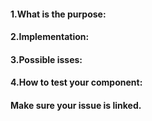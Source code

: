 #### 1.What is the purpose:
<!-- If this is for a component, give a description of what your component is supposed to do/acomplish. -->



#### 2.Implementation:
<!-- Brief overview of your solution. -->



#### 3.Possible isses:
<!-- Anything you are unsure of, specifically want others to test. -->



#### 4.How to test your component:
<!-- List all steps from pulling your branch, list any files that need to be edited and what specifcally needs to be added/removed(include line #), and how to deploy it. -->



#### Make sure your issue is linked.
